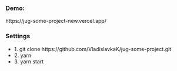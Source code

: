 <h3>Demo:</h3>
<p>https://jug-some-project-new.vercel.app/</p>
<h3>Settings</h3>
<ul>
  <li>1. git clone https://github.com/VladislavkaK/jug-some-project.git</li>
  <li>2. yarn</li>
  <li>3. yarn start</li>
</ul>
